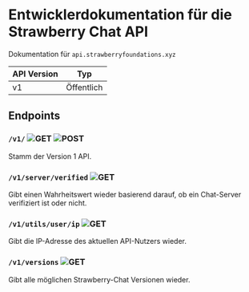 # Entwicklerdokumentation für die Strawberry Chat API

Dokumentation für `api.strawberryfoundations.xyz`


| API Version | Typ         |
|-------------|-------------|
| v1          | Öffentlich  |

## Endpoints

### `/v1/` ![GET](https://img.shields.io/badge/GET-orange) ![POST](https://img.shields.io/badge/POST-green)
Stamm der Version 1 API.

### `/v1/server/verified` ![GET](https://img.shields.io/badge/GET-orange)
Gibt einen Wahrheitswert wieder basierend darauf, ob ein Chat-Server verifiziert ist oder nicht.

### `/v1/utils/user/ip`  ![GET](https://img.shields.io/badge/GET-orange)
Gibt die IP-Adresse des aktuellen API-Nutzers wieder.

### `/v1/versions` ![GET](https://img.shields.io/badge/GET-orange)
Gibt alle möglichen Strawberry-Chat Versionen wieder.